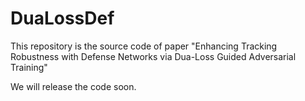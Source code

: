 # DuaLossDef
This repository is the source code of paper "Enhancing Tracking Robustness with Defense Networks via Dua-Loss Guided Adversarial Training"

We will release the code soon.
